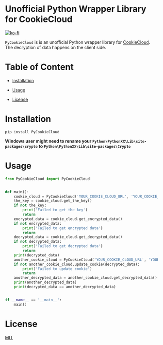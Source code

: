 Unofficial Python Wrapper Library for CookieCloud
=======

[![ko-fi](https://ko-fi.com/img/githubbutton_sm.svg)](https://ko-fi.com/lupohan44)

`PyCookieCloud` is is an unofficial Python wrapper library for [CookieCloud](https://github.com/easychen/CookieCloud). The decryption of data happens on the client side.

Table of Content
================

* [Installation](#installation)

* [Usage](#usage)

* [License](#license)


Installation
============

```
pip install PyCookieCloud
```

**Windows user might need to rename your ```Python\PythonXX\Lib\site-packages\crypto``` to ```Python\PythonXX\Lib\site-packages\Crypto```**

Usage
=======
```python
from PyCookieCloud import PyCookieCloud


def main():
    cookie_cloud = PyCookieCloud('YOUR_COOKIE_CLOUD_URL', 'YOUR_COOKIE_CLOUD_UUID', 'YOUR_COOKIE_CLOUD_PASSWORD')
    the_key = cookie_cloud.get_the_key()
    if not the_key:
        print('Failed to get the key')
        return
    encrypted_data = cookie_cloud.get_encrypted_data()
    if not encrypted_data:
        print('Failed to get encrypted data')
        return
    decrypted_data = cookie_cloud.get_decrypted_data()
    if not decrypted_data:
        print('Failed to get decrypted data')
        return
    print(decrypted_data)
    another_cookie_cloud = PyCookieCloud('YOUR_COOKIE_CLOUD_URL', 'YOUR_COOKIE_CLOUD_UUID_2', 'YOUR_COOKIE_CLOUD_PASSWORD_2')
    if not another_cookie_cloud.update_cookie(decrypted_data):
        print('Failed to update cookie')
        return
    another_decrypted_data = another_cookie_cloud.get_decrypted_data()
    print(another_decrypted_data)
    print(decrypted_data == another_decrypted_data)


if __name__ == '__main__':
    main()

```

License
=======
[MIT](LICENSE)